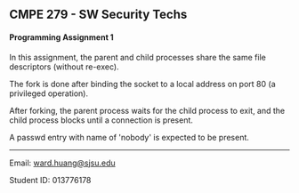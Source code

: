 ## CMPE 279 - SW Security Techs

#### Programming Assignment 1

In this assignment, the parent and child processes share the same file descriptors (without re-exec).

The fork is done after binding the socket to a local address on port 80 (a privileged operation).

After forking, the parent process waits for the child process to exit, and the child process blocks until a connection is present.

A passwd entry with name of 'nobody' is expected to be present.

---

Email: ward.huang@sjsu.edu

Student ID: 013776178

